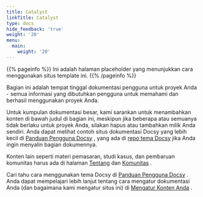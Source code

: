 ```yaml
---
title: Catalyst
linkTitle: Catalyst
type: docs
hide_feedback: 'true'
weight: '20'
menu:
  main:
    weight: '20'
---
```


{{% pageinfo %}} Ini adalah halaman placeholder yang menunjukkan cara menggunakan situs template ini. {{% /pageinfo %}}

Bagian ini adalah tempat tinggal dokumentasi pengguna untuk proyek Anda - semua informasi yang dibutuhkan pengguna untuk memahami dan berhasil menggunakan proyek Anda.

Untuk kumpulan dokumentasi besar, kami sarankan untuk menambahkan konten di bawah judul di bagian ini, meskipun jika beberapa atau semuanya tidak berlaku untuk proyek Anda, silakan hapus atau tambahkan milik Anda sendiri. Anda dapat melihat contoh situs dokumentasi Docsy yang lebih kecil di [Panduan Pengguna Docsy](https://docsy.dev/docs/) , yang ada di [repo tema Docsy](https://github.com/google/docsy/tree/master/userguide) jika Anda ingin menyalin bagian dokumennya.

Konten lain seperti materi pemasaran, studi kasus, dan pembaruan komunitas harus ada di halaman [Tentang](/about/) dan [Komunitas](/community/) .

Cari tahu cara menggunakan tema Docsy di [Panduan Pengguna Docsy](https://docsy.dev/docs/) . Anda dapat mempelajari lebih lanjut tentang cara mengatur dokumentasi Anda (dan bagaimana kami mengatur situs ini) di [Mengatur Konten Anda](https://docsy.dev/docs/best-practices/organizing-content/) .

